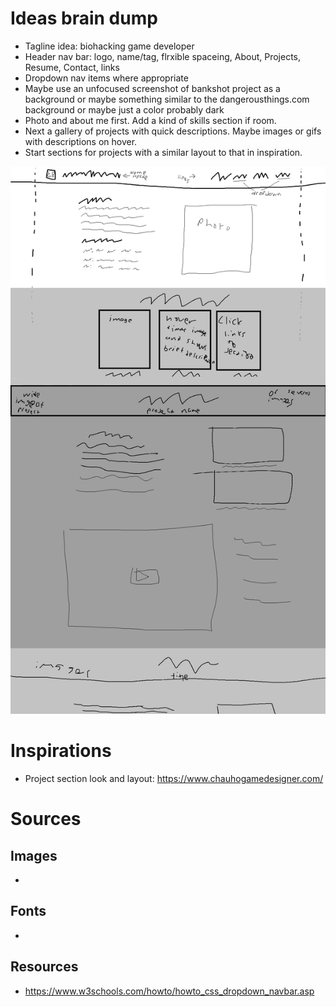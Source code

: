# Ideas brain dump
- Tagline idea: biohacking game developer
- Header nav bar: logo, name/tag, flrxible spaceing, About, Projects, Resume, Contact, links
- Dropdown nav items where appropriate
- Maybe use an unfocused screenshot of bankshot project as a background or maybe something similar to the dangerousthings.com background or maybe just a color probably dark
- Photo and about me first. Add a kind of skills section if room. 
- Next a gallery of projects with quick descriptions. Maybe images or gifs with descriptions on hover.
- Start sections for projects with a similar layout to that in inspiration.

![Layout sketch!](first-sketch.png)

# Inspirations
- Project section look and layout: https://www.chauhogamedesigner.com/

# Sources

## Images
-

## Fonts
-

## Resources
- https://www.w3schools.com/howto/howto_css_dropdown_navbar.asp